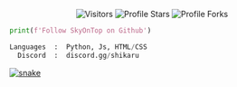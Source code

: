 <p align="center"><img src="https://gpvc.arturio.dev/SkyOnTop" alt="Visitors"></a>
<img src="https://img.shields.io/badge/dynamic/json?&label=Total%20Stars&color=bb2527&style=flat&style=for-the-badge&query=%24.stars&url=https://api.github-star-counter.workers.dev/user/SkyOnTop" alt="Profile Stars"></a>
<img src="https://img.shields.io/badge/dynamic/json?&label=Total%20Forks&color=bb2527&style=flat&style=for-the-badge&query=%24.forks&url=https://api.github-star-counter.workers.dev/user/SkyOnTop" alt="Profile Forks"></a>

```python
print(f'Follow SkyOnTop on Github')
```

```python
Languages  :  Python, Js, HTML/CSS
  Discord  :  discord.gg/shikaru
```

<a href="https://discord.gg/notsaksh" target="_blank"><img src="https://github.com/SkyOnTop/SkyOnTop/blob/output/github-contribution-grid-snake.svg" alt="snake"></a>